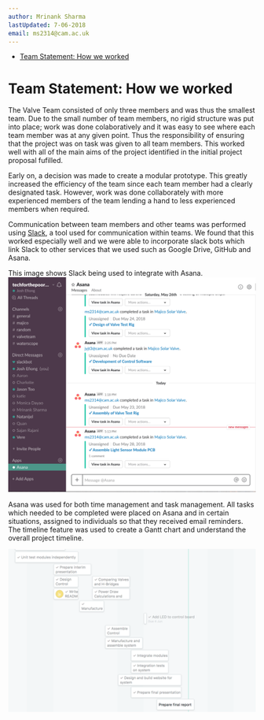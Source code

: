 ```yaml
---
author: Mrinank Sharma
lastUpdated: 7-06-2018
email: ms2314@cam.ac.uk
---
```

<!-- TOC -->

- [Team Statement: How we worked](#team-statement-how-we-worked)

<!-- /TOC -->
# Team Statement: How we worked
The Valve Team consisted of only three members and was thus the smallest team. Due to the small number of team members, no rigid structure was put into place; work was done colaboratively and it was easy to see where each team member was at any given point. Thus the responsibility of ensuring that the project was on task was given to all team members. This worked well with all of the main aims of the project identified in the initial project proposal fufilled. 

Early on, a decision was made to create a modular prototype. This greatly increased the efficiency of the team since each team member had a clearly designated task. However, work was done collaborately with more experienced members of the team lending a hand to less experienced members when required. 

Communication between team members and other teams was performed using [Slack](https://slack.com/), a tool used for communication within teams. We found that this worked especially well and we were able to incorporate slack bots which link Slack to other services that we used such as Google Drive, GitHub and Asana.

This image shows Slack being used to integrate with Asana. 
![Slack-Robots](https://raw.githubusercontent.com/valveteam/documentation/master/overall/teamwork_res/slack-bot.png)

Asana was used for both time management and task management. All tasks which needed to be completed were placed on Asana and in certain situations, assigned to individuals so that they received email reminders. The timeline feature was used to create a Gantt chart and understand the overall project timeline.  

![Asana Timeline](https://raw.githubusercontent.com/valveteam/documentation/master/overall/teamwork_res/asana-timeline.png)